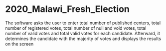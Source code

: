 # 2020_Malawi_Fresh_Election
The software asks the user to enter total number of published centers, total number of registered votes, total number of null and void votes, total number of valid votes and total valid votes for each candidate. Afterward, it determines the candidate with the majority of votes and displays the results on the screen
